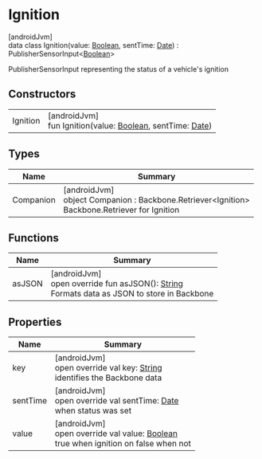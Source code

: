 # Ignition

[androidJvm]\
data class Ignition(value: [Boolean](https://kotlinlang.org/api/latest/jvm/stdlib/kotlin/-boolean/index.html), sentTime: [Date](https://developer.android.com/reference/kotlin/java/util/Date.html)) : PublisherSensorInput&lt;[Boolean](https://kotlinlang.org/api/latest/jvm/stdlib/kotlin/-boolean/index.html)&gt;

PublisherSensorInput representing the status of a vehicle's ignition

## Constructors

| | |
|---|---|
| Ignition | [androidJvm]<br>fun Ignition(value: [Boolean](https://kotlinlang.org/api/latest/jvm/stdlib/kotlin/-boolean/index.html), sentTime: [Date](https://developer.android.com/reference/kotlin/java/util/Date.html)) |

## Types

| Name | Summary |
|---|---|
| Companion | [androidJvm]<br>object Companion : Backbone.Retriever&lt;Ignition&gt; <br>Backbone.Retriever for Ignition |

## Functions

| Name | Summary |
|---|---|
| asJSON | [androidJvm]<br>open override fun asJSON(): [String](https://kotlinlang.org/api/latest/jvm/stdlib/kotlin/-string/index.html)<br>Formats data as JSON to store in Backbone |

## Properties

| Name | Summary |
|---|---|
| key | [androidJvm]<br>open override val key: [String](https://kotlinlang.org/api/latest/jvm/stdlib/kotlin/-string/index.html)<br>identifies the Backbone data |
| sentTime | [androidJvm]<br>open override val sentTime: [Date](https://developer.android.com/reference/kotlin/java/util/Date.html)<br>when status was set |
| value | [androidJvm]<br>open override val value: [Boolean](https://kotlinlang.org/api/latest/jvm/stdlib/kotlin/-boolean/index.html)<br>true when ignition on false when not |